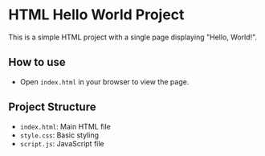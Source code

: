 # HTML Hello World Project

This is a simple HTML project with a single page displaying "Hello, World!".

## How to use
- Open `index.html` in your browser to view the page.

## Project Structure
- `index.html`: Main HTML file
- `style.css`: Basic styling
- `script.js`: JavaScript file
